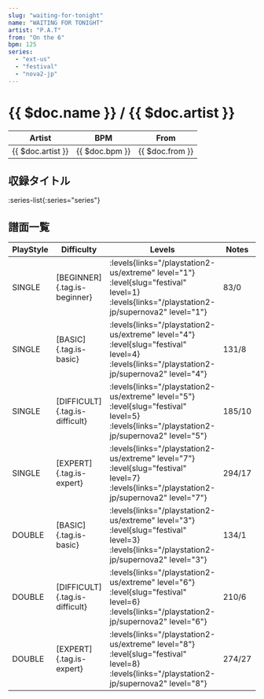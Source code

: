 ```yaml
---
slug: "waiting-for-tonight"
name: "WAITING FOR TONIGHT"
artist: "P.A.T"
from: "On the 6"
bpm: 125
series:
  - "ext-us"
  - "festival"
  - "nova2-jp"
---
```


# {{ $doc.name }} / {{ $doc.artist }}

|Artist|BPM|From|
|------|---|----|
|{{ $doc.artist }}|{{ $doc.bpm }}|{{ $doc.from }}|

## 収録タイトル

:series-list{:series="series"}

## 譜面一覧

|PlayStyle|Difficulty|Levels|Notes|Movie|
|---------|----------|------|-----|-----|
|SINGLE|[BEGINNER]{.tag.is-beginner}| :levels{links="/playstation2-us/extreme" level="1"} :level{slug="festival" level=1}  :levels{links="/playstation2-jp/supernova2" level="1"}|83/0||
|SINGLE|[BASIC]{.tag.is-basic}| :levels{links="/playstation2-us/extreme" level="4"} :level{slug="festival" level=4}  :levels{links="/playstation2-jp/supernova2" level="4"}|131/8||
|SINGLE|[DIFFICULT]{.tag.is-difficult}| :levels{links="/playstation2-us/extreme" level="5"} :level{slug="festival" level=5}  :levels{links="/playstation2-jp/supernova2" level="5"}|185/10||
|SINGLE|[EXPERT]{.tag.is-expert}| :levels{links="/playstation2-us/extreme" level="7"} :level{slug="festival" level=7}  :levels{links="/playstation2-jp/supernova2" level="7"}|294/17||
|DOUBLE|[BASIC]{.tag.is-basic}| :levels{links="/playstation2-us/extreme" level="3"} :level{slug="festival" level=3}  :levels{links="/playstation2-jp/supernova2" level="3"}|134/1||
|DOUBLE|[DIFFICULT]{.tag.is-difficult}| :levels{links="/playstation2-us/extreme" level="6"} :level{slug="festival" level=6}  :levels{links="/playstation2-jp/supernova2" level="6"}|210/6||
|DOUBLE|[EXPERT]{.tag.is-expert}| :levels{links="/playstation2-us/extreme" level="8"} :level{slug="festival" level=8}  :levels{links="/playstation2-jp/supernova2" level="8"}|274/27||
